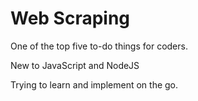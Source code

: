 # Web Scraping

One of the top five to-do things for coders. 

New to JavaScript and NodeJS

Trying to learn and implement on the go.
